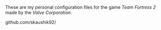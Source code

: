 These are my personal configuration files for the game *Team Fortress 2* made by the *Valve Corporation*.

github.com/skaushik92/
